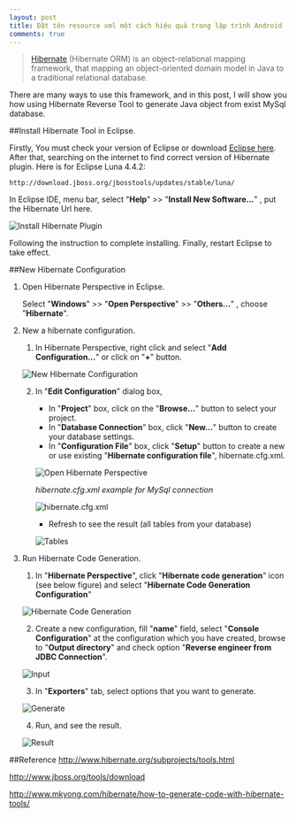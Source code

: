 ```yaml
---
layout: post
title: Đặt tên resource xml một cách hiệu quả trong lập trình Android
comments: true
---
```


>[Hibernate](http://hibernate.org) (Hibernate ORM) is an object-relational mapping framework, that mapping an object-oriented domain model in Java to a traditional relational database.

There are many ways to use this framework, and in this post, I will show you how using Hibernate Reverse Tool to generate Java object from exist MySql database.   

##Install Hibernate Tool in Eclipse.

Firstly, You must check your version of Eclipse or download [Eclipse here](https://www.eclipse.org/downloads).
After that, searching on the internet to find correct version of Hibernate plugin. Here is for Eclipse Luna 4.4.2: 

```
http://download.jboss.org/jbosstools/updates/stable/luna/
```

In Eclipse IDE, menu bar, select "__Help__" >> "__Install New Software...__" , put the Hibernate Url here.

![Install Hibernate Plugin](/resources/2015-07-22-using-hibernate-reverse-engineering-in-eclipse/1.PNG "Install Hibernate Plugin")

Following the instruction to complete installing.
Finally, restart Eclipse to take effect.

##New Hibernate Configuration

1. Open Hibernate Perspective in Eclipse.
 
	Select "__Windows__" >> "__Open Perspective__" >> "__Others...__" , choose "__Hibernate__".
	
2. New a hibernate configuration.

	1. In Hibernate Perspective, right click and select "__Add Configuration...__" or click on "__+__" button.
	
	![New Hibernate Configuration](/resources/2015-07-22-using-hibernate-reverse-engineering-in-eclipse/2.PNG "New Hibernate Configuration")
	
	2. In "__Edit Configuration__" dialog box,
		* In "__Project__" box, click on the "__Browse...__" button to select your project.
		* In "__Database Connection__" box, click "__New...__" button to create your database settings.
		* In "__Configuration File__" box, click "__Setup__" button to create a new or use existing "__Hibernate configuration file__", hibernate.cfg.xml.
		
		![Open Hibernate Perspective](/resources/2015-07-22-using-hibernate-reverse-engineering-in-eclipse/3.PNG "Open Hibernate Perspective")
		
		*hibernate.cfg.xml example for MySql connection*
		
		![hibernate.cfg.xml](/resources/2015-07-22-using-hibernate-reverse-engineering-in-eclipse/4.PNG "hibernate.cfg.xml")
		
		* Refresh to see the result (all tables from your database)
		
		![Tables](/resources/2015-07-22-using-hibernate-reverse-engineering-in-eclipse/5.PNG "Tables")
		
		
3. Run Hibernate Code Generation.
	1. In "__Hibernate Perspective__", click "__Hibernate code generation__" icon (see below figure) and select "__Hibernate Code Generation Configuration__"
	
	![Hibernate Code Generation](/resources/2015-07-22-using-hibernate-reverse-engineering-in-eclipse/6.PNG "Hibernate Code Generation")

	2. Create a new configuration, fill "__name__" field, select "__Console Configuration__" at the configuration which you have created, browse to "__Output directory__" and check option "__Reverse engineer from JDBC Connection__".

	![Input](/resources/2015-07-22-using-hibernate-reverse-engineering-in-eclipse/7.PNG "Input")
	
	3. In "__Exporters__" tab, select options that you want to generate.
	
	![Generate](/resources/2015-07-22-using-hibernate-reverse-engineering-in-eclipse/8.PNG "Generate")

	4. Run, and see the result.
	
	![Result](/resources/2015-07-22-using-hibernate-reverse-engineering-in-eclipse/9.PNG "Result")


##Reference
<http://www.hibernate.org/subprojects/tools.html>

<http://www.jboss.org/tools/download>

<http://www.mkyong.com/hibernate/how-to-generate-code-with-hibernate-tools/>